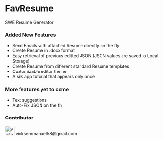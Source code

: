 # FavResume
SWE Resume Generator

### Added New Features
* Send Emails with attached Resume directly on the fly
* Create Resume in .docx format
* Easy retrieval of previous editted JSON (JSON values are saved to Local Storage)
* Create Resume from different standard Resume templates
* Customizable editor theme
* A silk app tutorial that appears only once

### More features yet to come
* Text suggestions
* Auto-Fix JSON on the fly

### Contributor
<img src="https://avatars2.githubusercontent.com/u/25255706?s=400&u=51a449ab34ca57655eb0af0ada7fd1ebf6d8517e&v=4" alt="victor" width="30" />
 vicksemmanuel58@gmail.com
